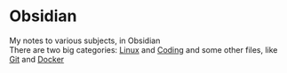 # Obsidian
My notes to various subjects, in Obsidian  
There are two big categories: [Linux](Linux/_Linux.md) and [Coding](Coding/_Coding.md) and some other files, like [Git](Git.md) and [Docker](Docker.md)
